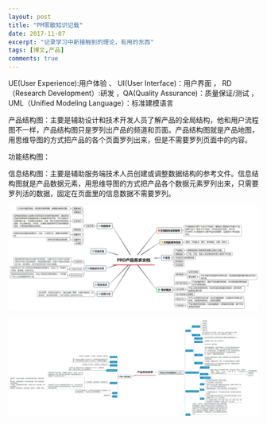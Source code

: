```yaml
---
layout: post
title: "PM零散知识记载"
date: 2017-11-07
excerpt: "记录学习中新接触到的理论，有用的东西"
tags: [博文,产品]
comments: true
---
```


UE(User Experience):用户体验  、  UI(User Interface)：用户界面  ，
RD（Research Development）:研发 ，QA(Quality Assurance)：质量保证/测试 ，UML（Unified Modeling Language）：标准建模语言

产品结构图：主要是辅助设计和技术开发人员了解产品的全局结构，他和用户流程图不一样，产品结构图只是罗列出产品的频道和页面。产品结构图就是产品地图，用思维导图的方式把产品的各个页面罗列出来，但是不需要罗列页面中的内容。

功能结构图：

信息结构图：主要是辅助服务端技术人员创建或调整数据结构的参考文件。信息结构图就是产品数据元素，用思维导图的方式把产品各个数据元素罗列出来，只需要罗列活的数据，固定在页面里的信息数据不需要罗列。

![PRD](../assets/img/post-img/PM/PRD产品需求文档.jpg)

![产品体验报告](../assets/img/post-img/PM/产品体验报告.jpg)




